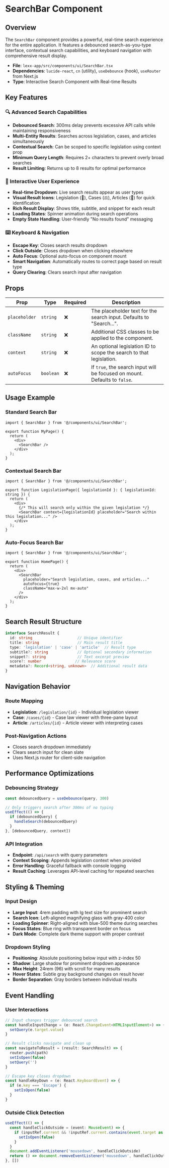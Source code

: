 # SearchBar Component

## Overview

The `SearchBar` component provides a powerful, real-time search experience for the entire application. It features a debounced search-as-you-type interface, contextual search capabilities, and keyboard navigation with comprehensive result display.

- **File**: `lexx-app/src/components/ui/SearchBar.tsx`
- **Dependencies**: `lucide-react`, `cn` (utility), `useDebounce` (hook), `useRouter` from Next.js
- **Type**: Interactive Search Component with Real-time Results

## Key Features

### 🔍 Advanced Search Capabilities
- **Debounced Search**: 300ms delay prevents excessive API calls while maintaining responsiveness
- **Multi-Entity Results**: Searches across legislation, cases, and articles simultaneously
- **Contextual Search**: Can be scoped to specific legislation using context prop
- **Minimum Query Length**: Requires 2+ characters to prevent overly broad searches
- **Result Limiting**: Returns up to 8 results for optimal performance

### 🎯 Interactive User Experience
- **Real-time Dropdown**: Live search results appear as user types
- **Visual Result Icons**: Legislation (📜), Cases (⚖️), Articles (📄) for quick identification
- **Rich Result Display**: Shows title, subtitle, and snippet for each result
- **Loading States**: Spinner animation during search operations
- **Empty State Handling**: User-friendly "No results found" messaging

### ⌨️ Keyboard & Navigation
- **Escape Key**: Closes search results dropdown
- **Click Outside**: Closes dropdown when clicking elsewhere
- **Auto Focus**: Optional auto-focus on component mount
- **Smart Navigation**: Automatically routes to correct page based on result type
- **Query Clearing**: Clears search input after navigation

## Props

| Prop | Type | Required | Description |
|---|---|---|---|
| `placeholder` | `string` | ❌ | The placeholder text for the search input. Defaults to "Search...". |
| `className` | `string` | ❌ | Additional CSS classes to be applied to the component. |
| `context` | `string` | ❌ | An optional legislation ID to scope the search to that legislation. |
| `autoFocus` | `boolean`| ❌ | If `true`, the search input will be focused on mount. Defaults to `false`. |

## Usage Example

### Standard Search Bar
```tsx
import { SearchBar } from '@/components/ui/SearchBar';

export function MyPage() {
  return (
    <div>
      <SearchBar />
    </div>
  );
}
```

### Contextual Search Bar
```tsx
import { SearchBar } from '@/components/ui/SearchBar';

export function LegislationPage({ legislationId }: { legislationId: string }) {
  return (
    <div>
      {/* This will search only within the given legislation */}
      <SearchBar context={legislationId} placeholder="Search within this legislation..." />
    </div>
  );
}
```

### Auto-Focus Search Bar
```tsx
import { SearchBar } from '@/components/ui/SearchBar';

export function HomePage() {
  return (
    <div>
      <SearchBar 
        placeholder="Search legislation, cases, and articles..."
        autoFocus={true}
        className="max-w-2xl mx-auto"
      />
    </div>
  );
}
```

## Search Result Structure

```typescript
interface SearchResult {
  id: string                    // Unique identifier
  title: string                 // Main result title
  type: 'legislation' | 'case' | 'article'  // Result type
  subtitle?: string             // Optional secondary information
  snippet?: string              // Text excerpt preview
  score?: number               // Relevance score
  metadata?: Record<string, unknown>  // Additional result data
}
```

## Navigation Behavior

### Route Mapping
- **Legislation**: `/legislation/{id}` - Individual legislation viewer
- **Case**: `/cases/{id}` - Case law viewer with three-pane layout
- **Article**: `/articles/{id}` - Article viewer with interpreting cases

### Post-Navigation Actions
- Closes search dropdown immediately
- Clears search input for clean slate
- Uses Next.js router for client-side navigation

## Performance Optimizations

### Debouncing Strategy
```typescript
const debouncedQuery = useDebounce(query, 300)

// Only triggers search after 300ms of no typing
useEffect(() => {
  if (debouncedQuery) {
    handleSearch(debouncedQuery)
  }
}, [debouncedQuery, context])
```

### API Integration
- **Endpoint**: `/api/search` with query parameters
- **Context Scoping**: Appends legislation context when provided
- **Error Handling**: Graceful fallback with console logging
- **Result Caching**: Leverages API-level caching for repeated searches

## Styling & Theming

### Input Design
- **Large Input**: 4rem padding with lg text size for prominent search
- **Search Icon**: Left-aligned magnifying glass with gray-400 color
- **Loading Spinner**: Right-aligned with blue-500 theme during searches
- **Focus States**: Blue ring with transparent border on focus
- **Dark Mode**: Complete dark theme support with proper contrast

### Dropdown Styling
- **Positioning**: Absolute positioning below input with z-index 50
- **Shadow**: Large shadow for prominent dropdown appearance
- **Max Height**: 24rem (96) with scroll for many results
- **Hover States**: Subtle gray background changes on result hover
- **Border Separation**: Gray borders between individual results

## Event Handling

### User Interactions
```typescript
// Input changes trigger debounced search
const handleInputChange = (e: React.ChangeEvent<HTMLInputElement>) => {
  setQuery(e.target.value)
}

// Result clicks navigate and clean up
const navigateToResult = (result: SearchResult) => {
  router.push(path)
  setIsOpen(false)
  setQuery('')
}

// Escape key closes dropdown
const handleKeyDown = (e: React.KeyboardEvent) => {
  if (e.key === 'Escape') {
    setIsOpen(false)
  }
}
```

### Outside Click Detection
```typescript
useEffect(() => {
  const handleClickOutside = (event: MouseEvent) => {
    if (inputRef.current && !inputRef.current.contains(event.target as Node)) {
      setIsOpen(false)
    }
  }
  document.addEventListener('mousedown', handleClickOutside)
  return () => document.removeEventListener('mousedown', handleClickOutside)
}, [])
``` 